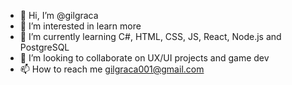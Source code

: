 - 👋 Hi, I’m @gilgraca
- 👀 I’m interested in learn more
- 🌱 I’m currently learning C#, HTML, CSS, JS, React, Node.js and PostgreSQL
- 💞️ I’m looking to collaborate on UX/UI projects and game dev
- 📫 How to reach me gilgraca001@gmail.com

<!---
gilgraca/gilgraca is a ✨ special ✨ repository because its `README.md` (this file) appears on your GitHub profile.
You can click the Preview link to take a look at your changes.
--->
